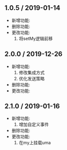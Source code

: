## 1.0.5 / 2019-01-14

- 新增功能:
- 删除功能:
- 更改功能: 
    1. 将setMy逻辑前移

## 2.0.0 / 2019-12-26

- 新增功能:
    1. 修改集成方式
    2. 优化发送策略
- 删除功能:
- 更改功能: 

## 2.1.0 / 2019-01-16

- 新增功能:
    1. 增加自定义事件
- 删除功能:
- 更改功能: 
    1. 在my上挂载uma